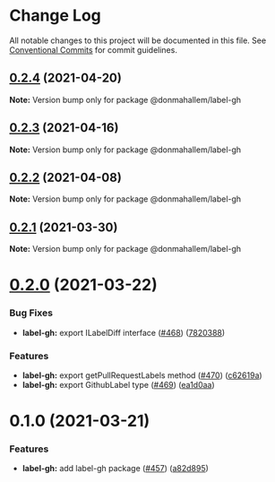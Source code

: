 # Change Log

All notable changes to this project will be documented in this file.
See [Conventional Commits](https://conventionalcommits.org) for commit guidelines.

## [0.2.4](https://github.com/donmahallem/js-libs/compare/@donmahallem/label-gh@0.2.3...@donmahallem/label-gh@0.2.4) (2021-04-20)

**Note:** Version bump only for package @donmahallem/label-gh






## [0.2.3](https://github.com/donmahallem/js-libs/compare/@donmahallem/label-gh@0.2.2...@donmahallem/label-gh@0.2.3) (2021-04-16)

**Note:** Version bump only for package @donmahallem/label-gh






## [0.2.2](https://github.com/donmahallem/js-libs/compare/@donmahallem/label-gh@0.2.1...@donmahallem/label-gh@0.2.2) (2021-04-08)

**Note:** Version bump only for package @donmahallem/label-gh






## [0.2.1](https://github.com/donmahallem/js-libs/compare/@donmahallem/label-gh@0.2.0...@donmahallem/label-gh@0.2.1) (2021-03-30)

**Note:** Version bump only for package @donmahallem/label-gh






# [0.2.0](https://github.com/donmahallem/js-libs/compare/@donmahallem/label-gh@0.1.0...@donmahallem/label-gh@0.2.0) (2021-03-22)


### Bug Fixes

* **label-gh:** export ILabelDiff interface ([#468](https://github.com/donmahallem/js-libs/issues/468)) ([7820388](https://github.com/donmahallem/js-libs/commit/7820388d30278e888067d7089f1ed2caf7f7897a))


### Features

* **label-gh:** export getPullRequestLabels method ([#470](https://github.com/donmahallem/js-libs/issues/470)) ([c62619a](https://github.com/donmahallem/js-libs/commit/c62619a8a26202ab71749f4997a0326019925707))
* **label-gh:** export GithubLabel type ([#469](https://github.com/donmahallem/js-libs/issues/469)) ([ea1d0aa](https://github.com/donmahallem/js-libs/commit/ea1d0aa0c6581fccf7dcc208986d1f1834341162))






# 0.1.0 (2021-03-21)


### Features

* **label-gh:** add label-gh package ([#457](https://github.com/donmahallem/js-libs/issues/457)) ([a82d895](https://github.com/donmahallem/js-libs/commit/a82d8956fe5cf3a5f4156450496629b82a7c116c))
